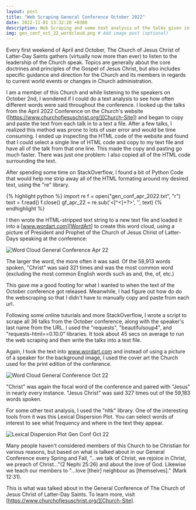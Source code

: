 ```yaml
---
layout: post
title: "Web Scraping General Conference October 2022"
date: 2022-11-01 13:32:20 +0300
description: Web Scraping and some text analysis of the talks given in General Conference from October 2022 # Add post description (optional)
img: gen_conf_oct_22_wordcloud.png # Add image post (optional)
---
```


Every first weekend of April and October, The Church of Jesus Christ of Latter-Day Saints gathers (virtually now more than ever) to listen to the leadership of the Church speak. Topics are generally about the core doctrines and principles of the Gospel of Jesus Christ, but also includes specific guidance and direction for the Church and its members in regards to current world events or changes in Church administration.

I am a member of this Church and while listening to the speakers on October 2nd, I wondered if I could do a text analysis to see how often different words were said throughout the conference. I looked up the talks from the April 2022 Conference on the Church's website ([https://www.churchofjesuschrist.org/][Church-Site]) and began to copy and paste the text from each talk in to a text a file. After a few talks, I realized this method was prone to lots of user error and would be time consuming. I ended up inspecting the HTML code of the website and found that I could select a single line of HTML code and copy to my text file and have all of the talk from that one line. This made the copy and pasting go much faster. There was just one problem: I also copied all of the HTML code surrounding the text.

After spending some time on StackOverflow, I found a bit of Python Code that would help me strip away all of the HTML formating around my desired text, using the "re" library.

{% highlight python %}
import re
f = open(\"gen_conf_apr_2022.txt\", \"r\")
text = f.read()
f.close()
gf_apr_22 = re.sub('<[^<]+?>', '', text)
{% endhighlight %}

I then wrote the HTML-stripped text string to a new text file and loaded it into a [www.wordart.com][WordArt] to create this word cloud, using a picture of President and Prophet of the Church of Jesus Christ of Latter-Days speaking at the conference:

![Word Cloud General Conference Apr 22]({{site.baseurl}}/assets/img/gc_apr_22_word_art.png)

The larger the word, the more often it was said. Of the 58,913 words spoken, "Christ" was said 321 times and was the most common word (excluding the most common English words such as and, the, of, etc.) 

This gave me a good footing for what I wanted to when the text of the October conference got released. Meanwhile, I had figure out how do do the webscraping so that I didn't have to manually copy and paste from each url. 

Following some online tuturials and more StackOverflow, I wrote a script to scrape all 36 talks from the October conference, along with the speaker's last name from the URL. I used the "requests", "beautifulsoup4", and "requests-html==0.10.0" libraries. It took about 45 secs on average to run the web scraping and then write the talks into a text file. 

Again, I took the text into www.wordart.com and instead of using a picture of a speaker for the background image, I used the cover art the Church used for the print edition of the conference. 

![Word Cloud General Conference Oct 22]({{site.baseurl}}/assets/img/gen_conf_oct_22_wordcloud.png)

"Christ" was again the focal word of the conference and paired with "Jesus" in nearly every instance. "Jesus Christ" was said 327 times out of the 59,183 words spoken. 

For some other text analysis, I used the "nltk" library. One of the interesting tools from it was this Lexical Dispersion Plot. You can select words of interest to see what frequency and where in the text they appear. 

![Lexical Dispersion Plot Gen Conf Oct 22]({{site.baseurl}}/assets/img/genconf_oct22_dispersion_plot.png)

Many people haven't considered members of this Church to be Christian for various reasons, but based on what is talked about in our General Conference every Spring and Fall, "...we talk of Christ, we rejoice in Christ, we preach of Christ..."(2 Nephi 25:26) and about the love of God. Likewise we teach our members to "...love [their] neighbour as [themselves]." (Mark 12:31).

This is what was talked about in the General Conference of The Church of Jesus Christ of Latter-Day Saints. To learn more, visit [https://www.churchofjesuschrist.org/][Church-Site].

[Church-Site]: https://www.churchofjesuschrist.org/
[WordArt]: https://www.wordart.com/